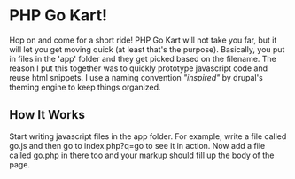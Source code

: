 # PHP Go Kart!

Hop on and come for a short ride! PHP Go Kart will not take you far,
but it will let you get moving quick (at least that's the purpose).
Basically, you put in files in the 'app' folder and they get picked
based on the filename. The reason I put this together was to quickly
prototype javascript code and reuse html snippets. I use a naming
convention _"inspired"_ by drupal's theming engine to keep things
organized.

## How It Works

Start writing javascript files in the app folder. For example,
write a file called go.js and then go to index.php?q=go to
see it in action. Now add a file called go.php in there too and
your markup should fill up the body of the page.




